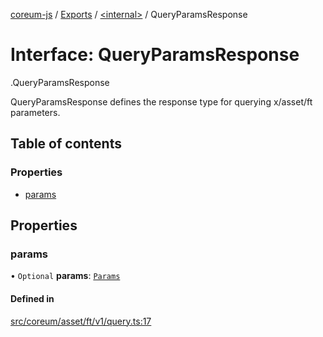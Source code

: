 [coreum-js](../README.md) / [Exports](../modules.md) / [<internal\>](../modules/internal_.md) / QueryParamsResponse

# Interface: QueryParamsResponse

[<internal>](../modules/internal_.md).QueryParamsResponse

QueryParamsResponse defines the response type for querying x/asset/ft parameters.

## Table of contents

### Properties

- [params](internal_.QueryParamsResponse.md#params)

## Properties

### params

• `Optional` **params**: [`Params`](../modules/internal_.md#params-1)

#### Defined in

[src/coreum/asset/ft/v1/query.ts:17](https://github.com/PyramydLabs/coreum-js/blob/37d165f/src/coreum/asset/ft/v1/query.ts#L17)
